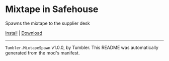 # Mixtape in Safehouse

Spawns the mixtape to the supplier desk

[Install](https://hitman-resources.netlify.app/smf-install-link/https://github.com/NeetBux-Hash/Tumbler.Mixtape/releases/latest/download/mod.framework.zip) | [Download](https://github.com/NeetBux-Hash/Tumbler.Mixtape/releases/latest/download/mod.framework.zip)

---

`Tumbler.MixtapeSpawn` v1.0.0, by Tumbler. This README was automatically generated from the mod's manifest.
